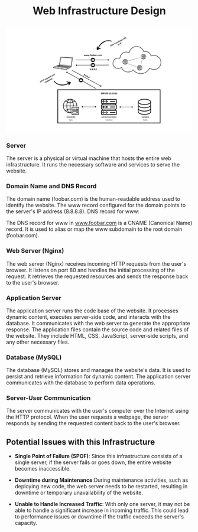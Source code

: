 # <p align="center">Web Infrastructure Design</p>

![Simple Web Stack Diagram](./img/0-simple_web_stack.png)

### Server

The server is a physical or virtual machine that hosts the entire web infrastructure.
It runs the necessary software and services to serve the website.

### Domain Name and DNS Record

The domain name (foobar.com) is the human-readable address used to identify the website.
The www record configured for the domain points to the server's IP address (8.8.8.8).
DNS record for www:

The DNS record for www in www.foobar.com is a CNAME (Canonical Name) record.
It is used to alias or map the www subdomain to the root domain (foobar.com).

### Web Server (Nginx)

The web server (Nginx) receives incoming HTTP requests from the user's browser.
It listens on port 80 and handles the initial processing of the request.
It retrieves the requested resources and sends the response back to the user's browser.

### Application Server

The application server runs the code base of the website.
It processes dynamic content, executes server-side code, and interacts with the database.
It communicates with the web server to generate the appropriate response.
The application files contain the source code and related files of the website.
They include HTML, CSS, JavaScript, server-side scripts, and any other necessary files.

### Database (MySQL)

The database (MySQL) stores and manages the website's data.
It is used to persist and retrieve information for dynamic content.
The application server communicates with the database to perform data operations.

### Server-User Communication
The server communicates with the user's computer over the Internet using the HTTP protocol.
When the user requests a webpage, the server responds by sending the requested content back to the user's browser.

## Potential Issues with this Infrastructure

- **Single Point of Failure (SPOF)**: Since this infrastructure consists of a single server, if the server fails or goes down, the entire website becomes inaccessible.

- **Downtime during Maintenance**:During maintenance activities, such as deploying new code, the web server needs to be restarted, resulting in downtime or temporary unavailability of the website.

- **Unable to Handle Increased Traffic**: With only one server, it may not be able to handle a significant increase in incoming traffic. This could lead to performance issues or downtime if the traffic exceeds the server's capacity.